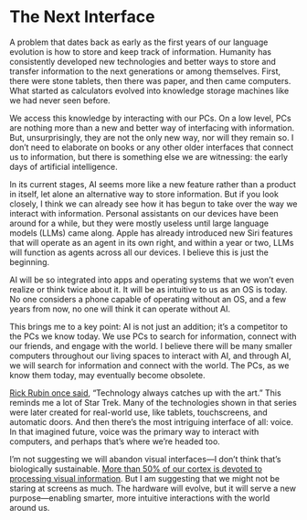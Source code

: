 # The Next Interface

A problem that dates back as early as the first years of our language evolution is how to store and keep track of information. Humanity has consistently developed new technologies and better ways to store and transfer information to the next generations or among themselves. First, there were stone tablets, then there was paper, and then came computers. What started as calculators evolved into knowledge storage machines like we had never seen before.

We access this knowledge by interacting with our PCs. On a low level, PCs are nothing more than a new and better way of interfacing with information. But, unsurprisingly, they are not the only new way, nor will they remain so. I don’t need to elaborate on books or any other older interfaces that connect us to information, but there is something else we are witnessing: the early days of artificial intelligence.

In its current stages, AI seems more like a new feature rather than a product in itself, let alone an alternative way to store information. But if you look closely, I think we can already see how it has begun to take over the way we interact with information. Personal assistants on our devices have been around for a while, but they were mostly useless until large language models (LLMs) came along. Apple has already introduced new Siri features that will operate as an agent in its own right, and within a year or two, LLMs will function as agents across all our devices. I believe this is just the beginning.

AI will be so integrated into apps and operating systems that we won’t even realize or think twice about it. It will be as intuitive to us as an OS is today. No one considers a phone capable of operating without an OS, and a few years from now, no one will think it can operate without AI.

This brings me to a key point: AI is not just an addition; it’s a competitor to the PCs we know today. We use PCs to search for information, connect with our friends, and engage with the world. I believe there will be many smaller computers throughout our living spaces to interact with AI, and through AI, we will search for information and connect with the world. The PCs, as we know them today, may eventually become obsolete.

[Rick Rubin once said](https://www.google.com/search?sca_esv=cbe3f3e487432d75&sca_upv=1&cs=0&sxsrf=ADLYWILObOpDEGirZ1oEUxSfGNe1FsiQ3g:1723724327272&q=The+Creative+Act:+A+Way+of+Being&stick=H4sIAAAAAAAAAONgFuLUz9U3MDIuMLJU4tVP1zc0LK4yskxPyavUEnAsLcnILwrJd8rPz_bPy6lcxKoQkpGq4FyUmliSWZaq4JhcYqXgqBCeWKmQn6bglJqZlw4AlQw4elEAAAA&sa=X&ved=2ahUKEwjs29zB_faHAxUPIhAIHfN2OTIQri56BAgEEAM&biw=1234&bih=880&dpr=2), “Technology always catches up with the art.” This reminds me a lot of Star Trek. Many of the technologies shown in that series were later created for real-world use, like tablets, touchscreens, and automatic doors. And then there’s the most intriguing interface of all: voice. In that imagined future, voice was the primary way to interact with computers, and perhaps that’s where we’re headed too.

I’m not suggesting we will abandon visual interfaces—I don’t think that’s biologically sustainable. [More than 50% of our cortex is devoted to processing visual information](https://www.rochester.edu/pr/Review/V74N4/0402_brainscience.html#:~:text=%E2%80%9CMore%20than%2050%20percent%20of,brain%20as%20a%20whole%20works.%E2%80%9D). But I am suggesting that we might not be staring at screens as much. The hardware will evolve, but it will serve a new purpose—enabling smarter, more intuitive interactions with the world around us.

